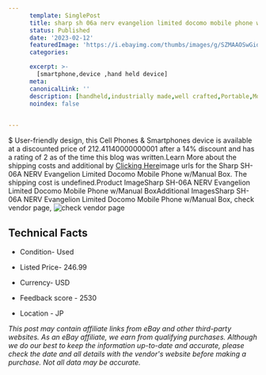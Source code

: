 ```yaml
---
      template: SinglePost
      title: sharp sh 06a nerv evangelion limited docomo mobile phone w manual box
      status: Published
      date: '2023-02-12'
      featuredImage: 'https://i.ebayimg.com/thumbs/images/g/SZMAAOSwGidjEGvn/s-l225.jpg'
      categories: 

      excerpt: >-
        [smartphone,device ,hand held device]
      meta:
      canonicalLink: ''
      description: [handheld,industrially made,well crafted,Portable,Mobile,Compact,Convenient,Lightweight,Maneuverable,Man-portable,Miniature,Carriable,Hand-held,Light,Holdable,Transportable,Mobile device,Pocket-sized,On-the-go,Wireless,Cordless,Compact size,Convenient size, smartphone,device ,hand held device]
      noindex: false

        
---
```

$
    User-friendly design, this Cell Phones & Smartphones device is available at a discounted price of 212.41140000000001 after a 14% discount and has a rating of 2 as of the time this blog was written.Learn More about the shipping costs and additional by [Clicking Here](https://www.ebay.com/itm/394223553628?hash=item5bc98e0c5c%3Ag%3ASZMAAOSwGidjEGvn&mkevt=1&mkcid=1&mkrid=711-53200-19255-0&campid=%253CePNCampaignId%253E&customid=%253CreferenceId%253E&toolid=10049)image urls for the Sharp SH-06A NERV Evangelion Limited Docomo Mobile Phone w/Manual Box. The shipping cost is undefined.Product ImageSharp SH-06A NERV Evangelion Limited Docomo Mobile Phone w/Manual BoxAdditional ImagesSharp SH-06A NERV Evangelion Limited Docomo Mobile Phone w/Manual Box, check vendor page, ![check vendor page](https://origin-galleryplus.ebayimg.com/ws/web/394223553628_2_0_1/225x225.jpg,https://origin-galleryplus.ebayimg.com/ws/web/394223553628_3_0_1/225x225.jpg,https://origin-galleryplus.ebayimg.com/ws/web/394223553628_4_0_1/225x225.jpg,https://origin-galleryplus.ebayimg.com/ws/web/394223553628_5_0_1/225x225.jpg,https://origin-galleryplus.ebayimg.com/ws/web/394223553628_6_0_1/225x225.jpg,https://origin-galleryplus.ebayimg.com/ws/web/394223553628_7_0_1/225x225.jpg,https://origin-galleryplus.ebayimg.com/ws/web/394223553628_8_0_1/225x225.jpg,https://origin-galleryplus.ebayimg.com/ws/web/394223553628_9_0_1/225x225.jpg)
    
    

 ## Technical Facts 



     
      

 - Condition- Used 


      

 - Listed Price- 246.99 


      

 - Currency- USD 


      

 - Feedback score - 2530 


      

 - Location - JP 


      
      

 *_This post may contain affiliate links from eBay and other third-party websites. As an eBay affiliate, we earn from qualifying purchases. Although we do our best to keep the information up-to-date and accurate, please check the date and all details with the vendor's website before making a purchase. Not all data may be accurate._*



    
    
    
    
    